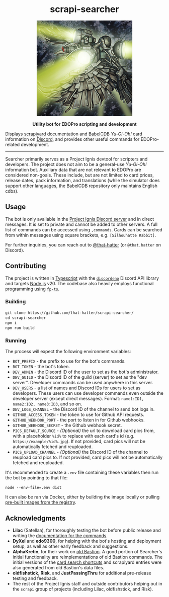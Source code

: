 <h1 align="center">scrapi-searcher</h1>
<p align="center">
  <img src="/assets/scrap-searcher-artwork.jpg" />
</p>
<p align="center">
  <strong>Utility bot for EDOPro scripting and development</strong>
</p>

Displays [scrapiyard](https://github.com/ProjectIgnis/scrapiyard) documentation and [BabelCDB](https://github.com/ProjectIgnis/BabelCDB) _Yu-Gi-Oh!_ card information on [Discord](https://discord.com/), and provides other useful commands for EDOPro-related development.

---

Searcher primarily serves as a Project Ignis devtool for scripters and developers. The project does not aim to be a general-use _Yu-Gi-Oh!_ information bot. Auxiliary data that are not relevant to EDOPro are considered non-goals. These include, but are not limited to card prices, release dates, pack information, and translations (while the simulator does support other languages, the BabelCDB repository only maintains English cdbs).

## Usage

The bot is only available in the [Project Ignis Discord server](https://discord.gg/ygopro-percy) and in direct messages. It is set to private and cannot be added to other servers. A full list of commands can be accessed using `,commands`. Cards can be searched from within messages using square brackets, e.g. `[Silhouhatte Rabbit]`.

For further inquiries, you can reach out to [@that-hatter](https://github.com/that-hatter) (or `@that.hatter` on Discord).

## Contributing

The project is written in [Typescript](https://www.typescriptlang.org/) with the [`discordeno`](https://github.com/discordeno/discordeno) Discord API library and targets [Node.js](https://nodejs.org/en/) v20. The codebase also heavily employs functional programming using [`fp-ts`](https://gcanti.github.io/fp-ts/).

### Building

```
git clone https://github.com/that-hatter/scrapi-searcher/
cd scrapi-searcher
npm i
npm run build
```

### Running

The process will expect the following environment variables:

- `BOT_PREFIX` - the prefix to use for the bot's commands.
- `BOT_TOKEN` - the bot's token.
- `DEV_ADMIN` - the Discord ID of the user to set as the bot's administrator.
- `DEV_GUILD` - the Discord ID of the guild (server) to set as the "dev server". Developer commands can be used anywhere in this server.
- `DEV_USERS` - a list of names and Discord IDs for users to set as developers. These users can use developer commands even outside the developer server (except direct messages). Format: `name1:ID1, name2:ID2, name3:ID3`, and so on.
- `DEV_LOGS_CHANNEL` - the Discord ID of the channel to send bot logs in.
- `GITHUB_ACCESS_TOKEN` - the token to use for Github API requests.
- `GITHUB_WEBHOOK_PORT` - the port to listen in for Github webhooks.
- `GITHUB_WEBHOOK_SECRET` - the Github webhook secret.
- `PICS_DEFAULT_SOURCE` - _(Optional)_ the url to download card pics from, with a placeholder `%id%` to replace with each card's id (e.g. `https://example/%id%.jpg`). If not provided, card pics will not be automatically fetched and reuploaded.
- `PICS_UPLOAD_CHANNEL` - _(Optional)_ the Discord ID of the channel to reupload card pics to. If not provided, card pics will not be automatically fetched and reuploaded.

It's recommended to create a `.env` file containing these variables then run the bot by pointing to that file:

```
node --env-file=.env dist
```

It can also be ran via Docker, either by building the image locally or pulling [pre-built images from the registry](https://github.com/that-hatter/scrapi-searcher/pkgs/container/scrapi-searcher).

## Acknowledgments

- **Lilac** (Satellaa), for thoroughly testing the bot before public release and writing the [documentation for the commands](https://github.com/that-hatter/scrapi-searcher/blob/master/docs/commands.md).
- **DyXel** and **edo9300**, for helping with the bot's hosting and deployment setup, as well as other early feedback and suggestions.
- **AlphaKretin**, for their work on [old Bastion](https://github.com/AlphaKretin/bastion-bot). A good portion of Searcher's initial functionality are reimplementations of old Bastion commands. The initial versions of the [card search shortcuts](https://github.com/that-hatter/scrapi-searcher/blob/master/data/shortcuts.json) and scrapiyard entries were also generated from old Bastion's data files.
- **oldfishstick**, **Risk**, and **JustPassingThru** for additional pre-release testing and feedback.
- The rest of the Project Ignis staff and outside contributors helping out in the `scrapi` group of projects (including Lilac, oldfishstick, and Risk).
